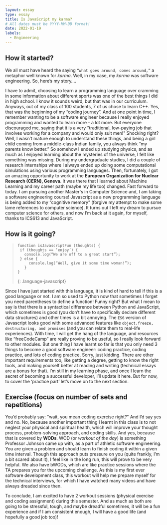 ```yaml
---
layout: essay
type: essay
title: Is JavaScript my karma?
# All dates must be YYYY-MM-DD format!
date: 2022-01-19
labels:
  - Engineering
---
```


## How it started?

We all must have heard the saying `“what goes around, comes around,”` a metaphor well known for *karma*. Well, in my case, my *karma* was software engineering. So, here’s my story….

I have to admit, choosing to learn a programming language over cramming in some information about different sports was one of the best things I did in high school. I know it sounds weird, but that was in our curriculum. Anyways, out of my class of 100 students, 7 of us chose to learn C++. Yes, that was the beginning of my “coding journey”. And at one point in time, I remember wanting to be a software engineer because I really enjoyed programming and wanted to learn more - a lot more. But everyone discouraged me, saying that it is a very “traditional, low-paying job that involves working for a company and would only suit men!" Shocking right? Well, I wasn’t mature enough to understand these things, and being a girl child coming from a middle-class Indian family, you always think “my parents know better.” So somehow I ended up studying physics, and as much as I enjoyed learning about the mysteries of the universe, I felt like something was missing.  During my undergraduate studies, I did a couple of research internships where I always ended up doing some computational simulations using various programming languages. Then, fortunately, I got an amazing opportunity to work at the **European Organization for Nuclear Research (CERN), Geneva**. It was there that I learned about Machine Learning and my career path (maybe my life too) changed. Fast forward to today. I am pursuing another Master's in Computer Science and, I am taking a software engineering course! Javascript as a new programming language is being added to my “cognitive memory” (forgive my attempt to make some lame references to computer science). It turns out I left my dream to pursue computer science for others, and now I’m back at it again, for myself, thanks to ICS613 and JavaScript. 

 

## How is it going?


>
> ~~~
> function isJavascriptFun (thoughts) {
>  if (thoughts == ‘enjoy’) {
>    console.log(“We are off to a great start”);
>  } else {
>      console.log(“Well, give it some time woman!”);
>    }
> }
> ~~~
> {: .language-javascript}



Since I have just started with this language, it is kind of hard to tell if this is a good language or not. I am so used to Python now that sometimes I forget you need parentheses to define a function! Funny right? But what I mean to say is that there is a syntactical difference between Python and JavaScript, which sometimes is good (you don’t have to specifically declare different data structures) and other times is a bit annoying. The `ES6` version of Javascript looks good with some advanced features like `object.freeze, destructuring, and promises` (and you can relate them to real-life experiences). With time, I will get the hang of the language, and resources like “freeCodeCamp” are really proving to be useful, so I really look forward to other modules. But one thing I have learnt so far is that you only need 3 things to become a good software engineer: coding practice, coding practice, and lots of coding practice. Sorry, just kidding. There are other important requirements too, like getting a degree, getting to know the right tools, and making yourself better at reading and writing (technical essays are a bonus for that). I’m still in my learning phase, and once I learn the secret of becoming a successful developer, I’ll update it here. But for now, to cover the ‘practice part’ let’s move on to the next section.

## Exercise (focus on number of sets and repetitions)

You’d probably say: "wait, you mean coding exercise right?" And I’d say yes and no. No, because another important thing I learnt in this class is to not neglect your physical and spiritual health, which will improve your thought process, problem-solving approach, and coding skills. And yes, because that is covered by **WODs**. WOD (or *workout of the day*) is something Professor Johnson came up with, as a part of athletic software engineering. You are given a problem and should learn to finish coding it within a given time interval. Though this approach puts pressure on you (quite frankly, I’m a bit scared about it), I feel like in the long run, this will prove to be very helpful. We also have bWODs, which are like practice sessions where the TA prepares you for the upcoming challenge. As this is my first ever software development class, this workout will help me prepare myself for the technical interviews, for which I have watched many videos and have always dreaded since then. 

To conclude, I am excited to have 2 workout sessions (physical exercise and coding assignment) during this semester. And as much as both are going to be stressful, tough, and maybe dreadful sometimes, it will be a fun experience and if I am consistent enough, I will have a good life (and hopefully a good job too)!

